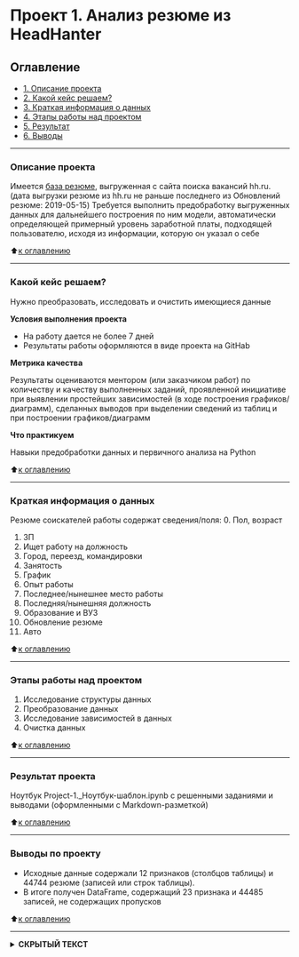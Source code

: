 # Проект 1. Анализ резюме из HeadHanter


## Оглавление
* [1. Описание проекта](#Описание-проекта)
* [2. Какой кейс решаем?](#Какой-кейс-решаем?)
* [3. Краткая информация о данных](#Краткая-информация-о-данных)
* [4. Этапы работы над проектом](#Этапы-работы-над-проектом)
* [5. Результат](#Результат)
* [6. Выводы](#Выводы)

***
### Описание проекта

Имеется [база резюме](https://drive.google.com/file/d/1NIfRRjPfA-LXp8VGHug7-P1_tekF0NUs/ "(доступ открыт)"), выгруженная с сайта поиска вакансий hh.ru.
(дата выгрузки резюме из hh.ru не раньше последнего из Обновлений резюме: 2019-05-15)
Требуется выполнить предобработку выгруженных данных для дальнейшего построения по ним модели, автоматически определяющей примерный уровень заработной платы, подходящей пользователю, исходя из информации, которую он указал о себе

:arrow_up:[к оглавлению](#Оглавление)

***
### Какой кейс решаем?

Нужно преобразовать, исследовать и очистить имеющиеся данные

**Условия выполнения проекта**
- На работу дается не более 7 дней
- Результаты работы оформляются в виде проекта на GitHab

**Метрика качества**

Результаты оцениваются ментором (или заказчиком работ) по количеству и качеству выполненных заданий, проявленной инициативе при выявлении простейших зависимостей (в ходе построения графиков/диаграмм), сделанных выводов при выделении сведений из таблиц и при построении графиков/диаграмм

**Что практикуем**

Навыки предобработки данных и первичного анализа на Python

:arrow_up:[к оглавлению](#Оглавление)

***
### Краткая информация о данных

Резюме соискателей работы содержат сведения/поля:
  0. Пол, возраст
  1. ЗП
  2. Ищет работу на должность
  3. Город, переезд, командировки
  4. Занятость
  5. График
  6. Опыт работы
  7. Последнее/нынешнее место работы
  8. Последняя/нынешняя должность
  9. Образование и ВУЗ
  10. Обновление резюме
  11. Авто

:arrow_up:[к оглавлению](#Оглавление)

***
### Этапы работы над проектом

  1. Исследование структуры данных
  2. Преобразование данных
  3. Исследование зависимостей в данных
  4. Очистка данных

:arrow_up:[к оглавлению](#Оглавление)

***
### Результат проекта

Ноутбук <italic>Project-1._Ноутбук-шаблон.ipynb</italic> с решенными заданиями и выводами (оформленными с Markdown-разметкой)

:arrow_up:[к оглавлению](#Оглавление)

***
### Выводы по проекту

  * Исходные данные содержали 12 признаков (столбцов таблицы) и 44744 резюме (записей или строк таблицы).
  * В итоге получен DataFrame, содержащий 23 признака и 44485 записей, не содержащих пропусков

:arrow_up:[к оглавлению](#Оглавление)

***

</b></details>
<details>
<summary> <b>СКРЫТЫЙ ТЕКСТ</b> </summary><br><b>
<img src="https://github.com/Vladis-GitHub/sf_data_sciense/blob/main/MISC/WhatAreYouDoingHere.jpg" width="300">

А что вы ожидали здесь увидеть? :smirk:
</b></details>

